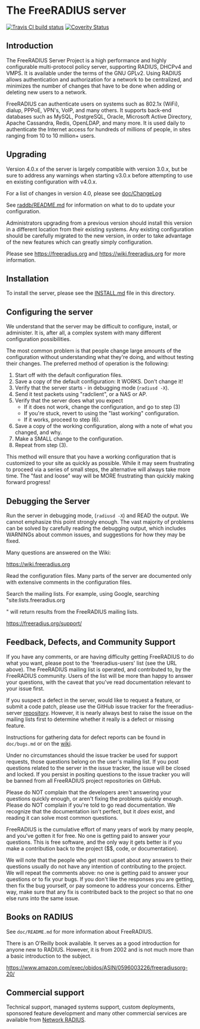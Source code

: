 # The FreeRADIUS server

[![Travis CI build status][BuildStatus]][BuildStatusLink] [![Coverity Status][CoverityStatus]][CoverityStatusLink]

## Introduction
The FreeRADIUS Server Project is a high performance and highly
configurable multi-protocol policy server, supporting RADIUS, DHCPv4
and VMPS. It is available under the terms of the GNU GPLv2.
Using RADIUS allows authentication and authorization for a network
to be centralized, and minimizes the number of changes that have to
be done when adding or deleting new users to a network.

FreeRADIUS can authenticate users on systems such as 802.1x (WiFi),
dialup, PPPoE, VPN's, VoIP, and many others.  It supports back-end
databases such as MySQL, PostgreSQL, Oracle, Microsoft Active
Directory, Apache Cassandra, Redis, OpenLDAP, and many more.  It is
used daily to authenticate the Internet access for hundreds of millions
of people, in sites ranging from 10 to 10 million+ users.

## Upgrading
Version 4.0.x of the server is largely compatible with version 3.0.x,
but be sure to address any warnings when starting v3.0.x before
attempting to use en existing configuration with v4.0.x.

For a list of changes in version 4.0, please see
[doc/ChangeLog](https://github.com/FreeRADIUS/freeradius-server/blob/master/doc/ChangeLog)

See 
[raddb/README.md](https://github.com/FreeRADIUS/freeradius-server/blob/master/raddb/README.md)
for information on what to do to update your configuration.

Administrators upgrading from a previous version should install this
version in a different location from their existing systems.  Any
existing configuration should be carefully migrated to the new
version, in order to take advantage of the new features which can
greatly simply configuration.

Please see https://freeradius.org and https://wiki.freeradius.org for
more information.


## Installation
To install the server, please see the 
[INSTALL.md](https://github.com/FreeRADIUS/freeradius-server/blob/master/INSTALL.md) file in this directory.

## Configuring the server
We understand that the server may be difficult to configure,
install, or administer.  It is, after all, a complex system with many
different configuration possibilities.

The most common problem is that people change large amounts of the
configuration without understanding what they're doing, and without
testing their changes.  The preferred method of operation is the
following:

1. Start off with the default configuration files.
2. Save a copy of the default configuration: It WORKS.  Don't change it!
3. Verify that the server starts - in debugging mode (``radiusd -X``).
4. Send it test packets using "radclient", or a NAS or AP.
5. Verify that the server does what you expect
   - If it does not work, change the configuration, and go to step (3)
   - If you're stuck, revert to using the "last working" configuration.
   - If it works, proceed to step (6).
6. Save a copy of the working configuration, along with a note of what
   you changed, and why.
7. Make a SMALL change to the configuration.
8. Repeat from step (3).

This method will ensure that you have a working configuration that
is customized to your site as quickly as possible.  While it may seem
frustrating to proceed via a series of small steps, the alternative
will always take more time.  The "fast and loose" way will be MORE
frustrating than quickly making forward progress!

## Debugging the Server

Run the server in debugging mode, (``radiusd -X``) and READ the output.
We cannot emphasize this point strongly enough.  The vast majority of
problems can be solved by carefully reading the debugging output,
which includes WARNINGs about common issues, and suggestions for how
they may be fixed.

Many questions are answered on the Wiki:

https://wiki.freeradius.org

Read the configuration files.  Many parts of the server are
documented only with extensive comments in the configuration files.

Search the mailing lists. For example, using Google, searching
"site:lists.freeradius.org <search term>" will return results from
the FreeRADIUS mailing lists.

https://freeradius.org/support/


## Feedback, Defects, and Community Support

If you have any comments, or are having difficulty getting FreeRADIUS
to do what you want, please post to the 'freeradius-users' list
(see the URL above). The FreeRADIUS mailing list is operated, and
contributed to, by the FreeRADIUS community. Users of the list will be
more than happy to answer your questions, with the caveat that you've
read documentation relevant to your issue first.

If you suspect a defect in the server, would like to request a feature,
or submit a code patch, please use the GitHub issue tracker for the
freeradius-server
[repository](https://github.com/FreeRADIUS/freeradius-server).
However, it is nearly always best to raise the issue on the
mailing lists first to determine whether it really is a defect or
missing feature.

Instructions for gathering data for defect reports can be found in
``doc/bugs.md`` or on the [wiki](https://wiki.freeradius.org/project/bug-reports).

Under no circumstances should the issue tracker be used for support
requests, those questions belong on the user's mailing list.  If you
post questions related to the server in the issue tracker, the issue
will be closed and locked.  If you persist in positing questions to
the issue tracker you will be banned from all FreeRADIUS project
repositories on GitHub.

Please do NOT complain that the developers aren't answering your
questions quickly enough, or aren't fixing the problems quickly
enough.  Please do NOT complain if you're told to go read
documentation.  We recognize that the documentation isn't perfect, but
it *does* exist, and reading it can solve most common questions.

FreeRADIUS is the cumulative effort of many years of work by many
people, and you've gotten it for free.  No one is getting paid to answer
your questions.  This is free software, and the only way it gets better
is if you make a contribution back to the project ($$, code, or
documentation).

We will note that the people who get most upset about any answers to
their questions usually do not have any intention of contributing to
the project.  We will repeat the comments above: no one is getting
paid to answer your questions or to fix your bugs.  If you don't like
the responses you are getting, then fix the bug yourself, or pay
someone to address your concerns.  Either way, make sure that any fix
is contributed back to the project so that no one else runs into the
same issue.

## Books on RADIUS

See ``doc/README.md`` for more information about FreeRADIUS.

There is an O'Reilly book available.  It serves as a good
introduction for anyone new to RADIUS.  However, it is from 2002
and is not much more than a basic introduction to the subject.

https://www.amazon.com/exec/obidos/ASIN/0596003226/freeradiusorg-20/

## Commercial support

Technical support, managed systems support, custom deployments,
sponsored feature development and many other commercial services
are available from [Network RADIUS](https://www.networkradius.com).

[CoverityStatus]: https://scan.coverity.com/projects/58/badge.svg?flat=1 "Coverity Status"
[CoverityStatusLink]: https://scan.coverity.com/projects/58
[BuildStatus]: https://travis-ci.org/FreeRADIUS/freeradius-server.png?branch=master "Travis CI status"
[BuildStatusLink]: https://travis-ci.org/FreeRADIUS/freeradius-server
